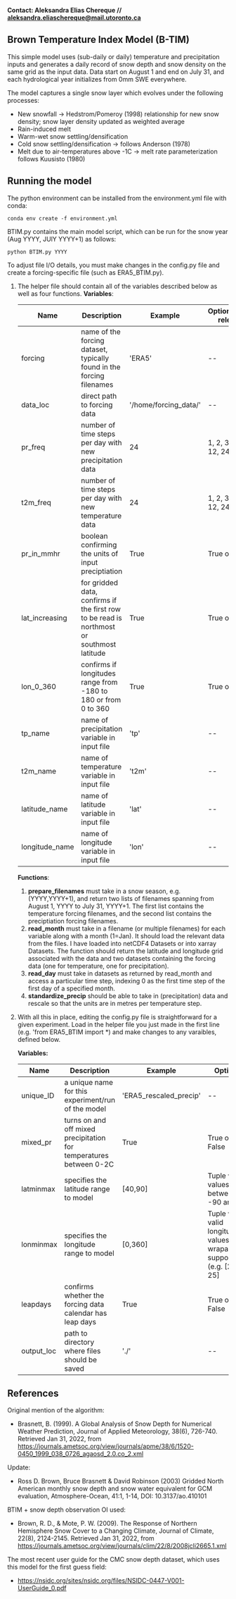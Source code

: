 **Contact: Aleksandra Elias Chereque // aleksandra.eliaschereque@mail.utoronto.ca**

## Brown Temperature Index Model (B-TIM)

This simple model uses (sub-daily or daily) temperature and precipitation inputs and generates a daily record of snow depth and snow density on the same grid as the input data. Data start on August 1 and end on July 31, and each hydrological year initializes from 0mm SWE everywhere.


The model captures a single snow layer which evolves under the following processes:
* New snowfall -> Hedstrom/Pomeroy (1998) relationship for new snow density; snow layer density updated as weighted average
* Rain-induced melt 
* Warm-wet snow settling/densification
* Cold snow settling/densification -> follows Anderson (1978)
* Melt due to air-temperatures above -1C -> melt rate parameterization follows Kuusisto (1980)

## Running the model

The python environment can be installed from the environment.yml file with conda:

```
conda env create -f environment.yml
```

BTIM.py contains the main model script, which can be run for the snow year (Aug YYYY, JUlY YYYY+1) as follows:

```
python BTIM.py YYYY
```

To adjust file I/O details, you must make changes in the config.py file and create a forcing-specific file (such as ERA5_BTIM.py).

1. The helper file should contain all of the variables described below as well as four functions.
   **Variables**:
   
   |Name|Description|Example|Options(where relevant)|
   |---|---|---|---|
   |forcing|name of the forcing dataset, typically found in the forcing filenames|'ERA5'|--|
   |data_loc|direct path to forcing data|'/home/forcing_data/'|--|
   |pr_freq|number of time steps per day with new precipitation data|24|1, 2, 3, 4, 6, 8, 12, 24|
   |t2m_freq|number of time steps per day with new temperature data|24|1, 2, 3, 4, 6, 8, 12, 24|
   |pr_in_mmhr|boolean confirming the units of input preciptiation|True|True or False|
   |lat_increasing|for gridded data, confirms if the first row to be read is northmost or southmost latitude|True|True or False|
   |lon_0_360|confirms if longitudes range from -180 to 180 or from 0 to 360|True|True or False|
   |tp_name|name of precipitation variable in input file|'tp'|--|
   |t2m_name|name of temperature variable in input file|'t2m'|--|
   |latitude_name|name of latitude variable in input file|'lat'|--|
   |longitude_name|name of longitude variable in input file|'lon'|--|
   
   **Functions**: 
   
      1. **prepare_filenames** must take in a snow season, e.g. (YYYY,YYYY+1), and return two lists of filenames spanning from August 1, YYYY to July 31, YYYY+1. The first list contains the temperature forcing filenames, and the second list contains the preciptiation forcing filenames.
      2. **read_month** must take in a filename (or multiple filenames) for each variable along with a month (1=Jan). It should load the relevant data from the files. I have loaded into netCDF4 Datasets or into xarray Datasets. The function should return the latitude and longitude grid associated with the data and two datasets containing the forcing data (one for temperature, one for precipitation).
      3. **read_day** must take in datasets as returned by read_month and access a particular time step, indexing 0 as the first time step of the first day of a specified month.
      4. **standardize_precip** should be able to take in (precipitation) data and rescale so that the units are in metres per temperature step.
   
2. With all this in place, editing the config.py file is straightforward for a given experiment. Load in the helper file you just made in the first line (e.g. 'from ERA5_BTIM import \*) and make changes to any varaibles, defined below.

   **Variables:**
   
   |Name|Description|Example|Options|
   |---|---|---|---|
   |unique_ID|a unique name for this experiment/run of the model|'ERA5_rescaled_precip'|--|
   |mixed_pr|turns on and off mixed precipitation for temperatures between 0-2C|True|True or False|
   |latminmax|specifies the latitude range to model|\[40,90\]|Tuple with values between -90 and 90|
   |lonminmax|specifies the longitude range to model|\[0,360\]|Tuple with valid longitude values, wraparound supported (e.g. \[270, 25\]|
   |leapdays|confirms whether the forcing data calendar has leap days|True|True or False|
   |output_loc|path to directory where files should be saved|'./'|--|


## References
Original mention of the algorithm:
* Brasnett, B. (1999). A Global Analysis of Snow Depth for Numerical Weather Prediction, Journal of Applied Meteorology, 38(6), 726-740. Retrieved Jan 31, 2022, from https://journals.ametsoc.org/view/journals/apme/38/6/1520-0450_1999_038_0726_agaosd_2.0.co_2.xml

Update:
* Ross D. Brown, Bruce Brasnett & David Robinson (2003) Gridded North American monthly snow depth and snow water equivalent for GCM evaluation, Atmosphere-Ocean, 41:1, 1-14, DOI: 10.3137/ao.410101

BTIM + snow depth observation OI used:
* Brown, R. D., & Mote, P. W. (2009). The Response of Northern Hemisphere Snow Cover to a Changing Climate, Journal of Climate, 22(8), 2124-2145. Retrieved Jan 31, 2022, from https://journals.ametsoc.org/view/journals/clim/22/8/2008jcli2665.1.xml

The most recent user guide for the CMC snow depth dataset, which uses this model for the first guess field:
* https://nsidc.org/sites/nsidc.org/files/NSIDC-0447-V001-UserGuide_0.pdf